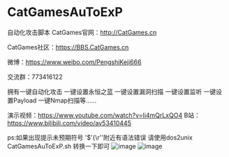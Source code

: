 # CatGamesAuToExP
自动化攻击脚本
CatGames官网：http://CatGames.cn

CatGames社区：https://BBS.CatGames.cn

微博：https://www.weibo.com/PengshiKeji666

交流群：773416122

拥有一键自动化攻击
一键设置永恒之蓝
一键设置漏洞扫描
一键设置监听
一键设置Payload
一键Nmap扫描等......

演示视频：https://www.youtube.com/watch?v=Ii4mQrLxQO4
B站：https://www.bilibili.com/video/av53410445

ps:如果出现提示未预期符号 '$'{\r''附近有语法错误 请使用dos2unix CatGamesAuToExP.sh 转换一下即可
![image](https://github.com/CatGamesGa0/CatGamesAuToExP/blob/master/images/TIM%E6%88%AA%E5%9B%BE20190523195948.png)
![image](https://github.com/CatGamesGa0/CatGamesAuToExP/blob/master/images/LOGO.jpg)
